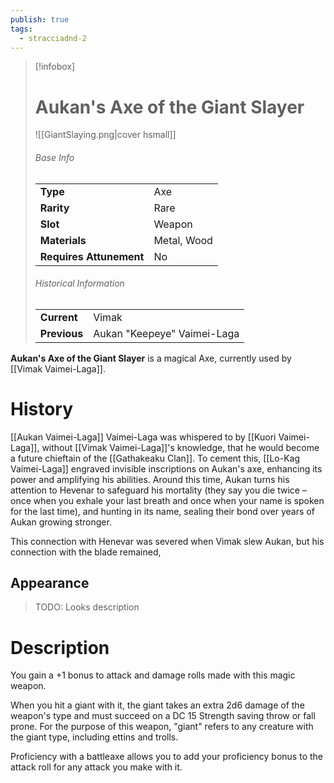 ```yaml
---
publish: true
tags:
  - stracciadnd-2
---
```

> [!infobox]  
> # Aukan's Axe of the Giant Slayer
> ![[GiantSlaying.png|cover hsmall]]
> ###### Base Info
> | | |
> |---|---|
> | **Type** | Axe |
> | **Rarity** | Rare |
> | **Slot** | Weapon |
> | **Materials** | Metal, Wood |
> | **Requires Attunement** | No |
> ###### Historical Information
> | | |
> |---|---|
> | **Current** | Vimak |
> | **Previous** | Aukan "Keepeye" Vaimei-Laga |

**Aukan's Axe of the Giant Slayer** is a magical Axe, currently used by [[Vimak Vaimei-Laga]].
# History
[[Aukan Vaimei-Laga]] Vaimei-Laga was whispered to by [[Kuori Vaimei-Laga]], without [[Vimak Vaimei-Laga]]'s knowledge, that he would become a future chieftain of the [[Gathakeaku Clan]]. To cement this, [[Lo-Kag Vaimei-Laga]] engraved invisible inscriptions on Aukan's axe, enhancing its power and amplifying his abilities. Around this time, Aukan turns his attention to Hevenar to safeguard his mortality (they say you die twice – once when you exhale your last breath and once when your name is spoken for the last time), and hunting in its name, sealing their bond over years of Aukan growing stronger.

This connection with Henevar was severed when Vimak slew Aukan, but his connection with the blade remained, 
## Appearance
> TODO: Looks description
# Description
You gain a +1 bonus to attack and damage rolls made with this magic weapon.  
  
When you hit a giant with it, the giant takes an extra 2d6 damage of the weapon's type and must succeed on a DC 15 Strength saving throw or fall prone. For the purpose of this weapon, "giant" refers to any creature with the giant type, including ettins and trolls.  
  
Proficiency with a battleaxe allows you to add your proficiency bonus to the attack roll for any attack you make with it.